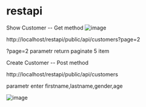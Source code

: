 # restapi

Show Customer -- Get method
![image](https://user-images.githubusercontent.com/9627906/138958166-523ecaa0-5e14-4aab-8601-c67f17c5e05e.png)

http://localhost/restapi/public/api/customers?page=2

?page=2 parametr return paginate 5 item

Create Customer -- Post method

http://localhost/restapi/public/api/customers

parametr enter firstname,lastname,gender,age

![image](https://user-images.githubusercontent.com/9627906/138957893-1a45d507-9208-4b8a-a014-582b21e51416.png)

